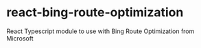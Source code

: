 # react-bing-route-optimization
React Typescript module to use with Bing Route Optimization from Microsoft
